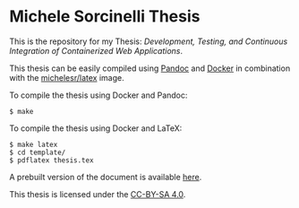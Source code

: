 # Michele Sorcinelli Thesis

This is the repository for my Thesis: *Development, Testing, and Continuous
Integration of Containerized Web Applications*.

This thesis can be easily compiled using [Pandoc](http://pandoc.org) and
[Docker](https://www.docker.com) in combination with the
[michelesr/latex](https://hub.docker.com/r/michelesr/latex/) image.

To compile the thesis using Docker and Pandoc:

    $ make

To compile the thesis using Docker and LaTeX:

    $ make latex
    $ cd template/
    $ pdflatex thesis.tex

A prebuilt version of the document is available
[here](https://michelesr.github.io/thesis/dist/thesis.pdf).

This thesis is licensed under the [CC-BY-SA
4.0](https://creativecommons.org/licenses/by-sa/4.0/).
